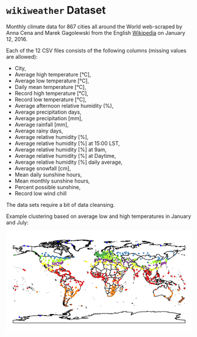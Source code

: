 # `wikiweather` Dataset

Monthly climate data for 867 cities all around the World web-scraped by
Anna Cena and Marek Gagolewski from the English
[Wikipedia](https://en.wikipedia.org) on January 12, 2016.


Each of the 12 CSV files consists of the following columns
(missing values are allowed):

* City,
* Average high temperature [°C],
* Average low temperature [°C],
* Daily mean temperature [°C],
* Record high temperature [°C],
* Record low temperature [°C],
* Average afternoon relative humidity (%),
* Average precipitation days,
* Average precipitation [mm],
* Average rainfall [mm],
* Average rainy days,
* Average relative humidity [%],
* Average relative humidity [%] at 15:00 LST,
* Average relative humidity [%] at 9am,
* Average relative humidity [%] at Daytime,
* Average relative humidity [%] daily average,
* Average snowfall [cm],
* Mean daily sunshine hours,
* Mean monthly sunshine hours,
* Percent possible sunshine,
* Record low wind chill

The data sets require a bit of data cleansing.


Example clustering based on average low and high temperatures in
January and July:

![](wikiweather.png)
